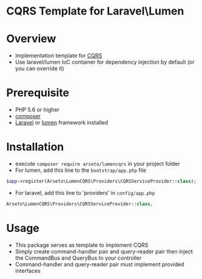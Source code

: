 # CQRS Template for Laravel\Lumen

# Overview
* Implementation template for [CQRS](https://www.martinfowler.com/bliki/CQRS.html)
* Use laravel/lumen IoC container for dependency injection by default (or you can override it)

# Prerequisite
* PHP 5.6 or higher
* [composer](https://getcomposer.org)
* [Laravel](https://laravel.com) or [lumen](https://lumen.laravel.com) framework installed

# Installation
* execute `composer require arseto/lumencqrs` in your project folder
* For lumen, add this line to the `bootstrap/app.php` file
```php
$app->register(Arseto\LumenCQRS\Providers\CQRSServiceProvider::class);
```
* For laravel, add this line to 'providers' in `config/app.php`
```php
Arseto\LumenCQRS\Providers\CQRSServiceProvider::class,
```

# Usage
* This package serves as template to implement CQRS
* Simply create command-handler pair and query-reader pair then inject the CommandBus and QueryBus to your controller
* Command-handler and query-reader pair must implement provided interfaces

